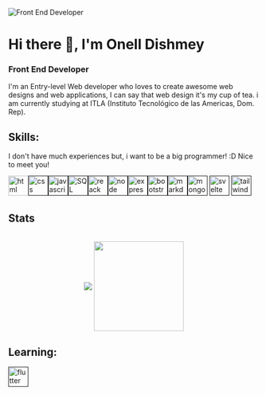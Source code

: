 ![Front End Developer](https://cdn.acodez.in/wp-content/uploads/2018/05/Banner-image-4.png)

# Hi there 👋, I'm Onell Dishmey
### Front End Developer


I'm an Entry-level Web developer who loves to create awesome web designs and web applications, I can say that web design it's my cup of tea. i am currently studying at ITLA (Instituto Tecnológico de las Americas, Dom. Rep).

## Skills: 

I don't have much experiences but, i want to be a big programmer! :D
Nice to meet you!

<img src='https://img.shields.io/badge/HTML5-E34F26?style=for-the-badge&logo=html5&logoColor=white' alt='html' height='40'>[<img src='https://img.shields.io/badge/CSS3-1572B6?style=for-the-badge&logo=css3&logoColor=white' alt='css' height='40'>]()[<img src='https://img.shields.io/badge/JavaScript-F7DF1E?style=for-the-badge&logo=javascript&logoColor=black' alt='javascript' height='40'>]()[<img src="https://img.shields.io/badge/MySQL-00000F?style=for-the-badge&logo=mysql&logoColor=white" alt="SQL" height="40" />]()[<img src='https://img.shields.io/badge/React-20232A?style=for-the-badge&logo=react&logoColor=61DAFB' alt='reack' height='40'>]()[<img src="https://img.shields.io/badge/Node.js-43853D?style=for-the-badge&logo=node.js&logoColor=white" alt="node" height="40">]()[<img src="https://img.shields.io/badge/Express.js-404D59?style=for-the-badge" alt="express" height="40">]()[<img src="https://img.shields.io/badge/Bootstrap-563D7C?style=for-the-badge&logo=bootstrap&logoColor=white" alt="bootstrap" height="40">]()[<img src="https://img.shields.io/badge/Markdown-000000?style=for-the-badge&logo=markdown&logoColor=white" alt="markdown" height="40">]()[<img src="https://img.shields.io/badge/MongoDB-4EA94B?style=for-the-badge&logo=mongodb&logoColor=white" alt="mongodb" height="40">]()
[<img src="https://img.shields.io/badge/Svelte-4A4A55?style=for-the-badge&logo=svelte&logoColor=FF3E00" alt="svelte" height="40">]()
[<img src="https://img.shields.io/badge/Tailwind_CSS-38B2AC?style=for-the-badge&logo=tailwind-css&logoColor=white" alt="tailwindcss" height="40">]()

## Stats
<br>
<center>
  <div>
    <img align="center" src="https://github-readme-stats.anuraghazra1.vercel.app/api/top-langs/?username=On3l7d15h&layout=compact&theme=material-palenight" />
    <img height="180em" align="center" src="https://github-readme-stats.vercel.app/api?username=On3l7d15h&show_icons=true&hide_border=true&&count_private=true&include_all_commits=true" />
  </div>
</center>

## Learning:
[<img src="https://img.shields.io/badge/Flutter-02569B?style=for-the-badge&logo=flutter&logoColor=white" alt="flutter" height="40">]()



